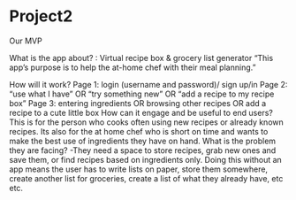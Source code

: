 # Project2
Our MVP

What is the app about? :
Virtual recipe box & grocery list generator
“This app’s purpose is to help the at-home chef with their meal planning.”

How will it work?
Page 1: login (username and password)/ sign up/in
Page 2: “use what I have”  OR “try something new” OR “add a recipe to my recipe box”
Page 3: entering ingredients OR  browsing other recipes OR add a recipe to a cute little box
How can it engage and be useful to end users?
This is for the person who cooks often using new recipes or already known recipes. Its also for the at home chef who is short on time and wants to make the best use of ingredients they have on hand.
What is the problem they are facing?
-They need a space to store recipes, grab new ones and save them, or find recipes based on ingredients only. Doing this without an app means the user has to write lists on paper, store them somewhere, create another list for groceries, create a list of what they already have, etc etc.